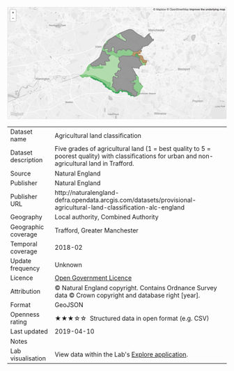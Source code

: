 <a href="trafford_agricultural_land_classification.geojson"><img src="thumbnail.png" alt="Agricultural land classification" width="600"/></a>
<table>
<tr>
	<td>Dataset name</td>
	<td>Agricultural land classification</td>
</tr>
<tr>
	<td>Dataset description</td>
	<td>Five grades of agricultural land (1 = best quality to 5 = poorest quality) with classifications for urban and non-agricultural land in Trafford.</td>
</tr>
<tr>
	<td>Source</td>
	<td>Natural England</td>
</tr>
<tr>
	<td>Publisher</td>
	<td>Natural England</td>
</tr>
<tr>
	<td>Publisher URL</td>
	<td><a href="http://naturalengland-defra.opendata.arcgis.com/datasets/provisional-agricultural-land-classification-alc-england"></a>	http://naturalengland-defra.opendata.arcgis.com/datasets/provisional-agricultural-land-classification-alc-england</td>
</tr>
<tr>
	<td>Geography</td>
	<td>Local authority, Combined Authority</td>
</tr>
<tr>
	<td>Geographic coverage</td>
	<td>Trafford, Greater Manchester</td>
</tr>
<tr>
	<td>Temporal coverage</td>
	<td>2018-02</td>
</tr>
<tr>
	<td>Update frequency</td>
	<td>Unknown</td>
</tr>
<tr>
	<td>Licence</td>
	<td><a href="http://www.nationalarchives.gov.uk/doc/open-government-licence/version/3/">Open Government Licence</a></td>
</tr>
<tr>
	<td>Attribution</td>
	<td>&copy; Natural England copyright. Contains Ordnance Survey data &copy; Crown copyright and database right [year].</td>
</tr>
<tr>
	<td>Format</td>
	<td>GeoJSON</td>
</tr>
<tr>
	<td>Openness rating</td>
	<td>&#9733&#9733&#9733&#9734&#9734&nbsp; Structured data in open format (e.g. CSV)</td>
</tr>
<tr>
	<td>Last updated</td>
	<td>2019-04-10</td>
</tr>
<tr>
	<td>Notes</td>
	<td></td>
</tr>
<tr>
	<td>Lab visualisation</td>
	<td>View data within the Lab's <a href="https://www.trafforddatalab.io/explore/#dataset=agricultural_land">Explore application</a>.</td>
</tr>
</table>
